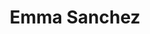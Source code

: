 ---
layout: employee
skillsid: 1
title: 'Emma Sanchez'
permalink: /employees/:title 
location: 'Jacksonville'
position: 'Electrical Estimator   Renewable Energy'
availability: 38
internal: true
categories: 
- employees
phoneNumber: 555-555-5555
email: email@gmail.com
manage: false
---